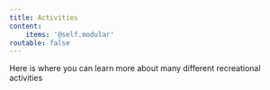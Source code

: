 ```yaml
---
title: Activities
content:
    items: '@self.modular'
routable: false
---
```


Here is where you can learn more about many different recreational activities